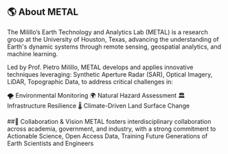 ## 🌎 About METAL
The Milillo’s Earth Technology and Analytics Lab (METAL) is a research group at the University of Houston, Texas, advancing the understanding of Earth's dynamic systems through remote sensing, geospatial analytics, and machine learning.

Led by Prof. Pietro Milillo, METAL develops and applies innovative techniques leveraging: Synthetic Aperture Radar (SAR), Optical Imagery, LiDAR, Topographic Data, to address critical challenges in:

🌪 Environmental Monitoring
🌍 Natural Hazard Assessment
🏛 Infrastructure Resilience
🌡 Climate-Driven Land Surface Change

##🤝 Collaboration & Vision
METAL fosters interdisciplinary collaboration across academia, government, and industry, with a strong commitment to Actionable Science, Open Access Data, Training Future Generations of Earth Scientists and Engineers
<!--📚 Related Project:
The Milillo’s Earth Technology and Analytics Lab (METAL) is a cutting-edge research group at the University of Houston focused on advancing the understanding of Earth's dynamic systems through state-of-the-art remote sensing, geospatial analytics, and machine learning. Led by Prof. Pietro Milillo, METAL develops and applies innovative techniques using Synthetic Aperture Radar (SAR), optical imagery, LiDAR, and topographic data to address critical challenges in environmental monitoring, natural hazard assessment, infrastructure resilience, and climate-driven land surface changes.

METAL fosters interdisciplinary collaborations across academia, government, and industry, with a strong emphasis on actionable science, open data, and training the next generation of Earth scientists and engineers.


**Here are some ideas to get you started:**

🙋‍♀️ A short introduction - what is your organization all about?
🌈 Contribution guidelines - how can the community get involved?
👩‍💻 Useful resources - where can the community find your docs? Is there anything else the community should know?
🍿 Fun facts - what does your team eat for breakfast?
🧙 Remember, you can do mighty things with the power of [Markdown](https://docs.github.com/github/writing-on-github/getting-started-with-writing-and-formatting-on-github/basic-writing-and-formatting-syntax)
-->
